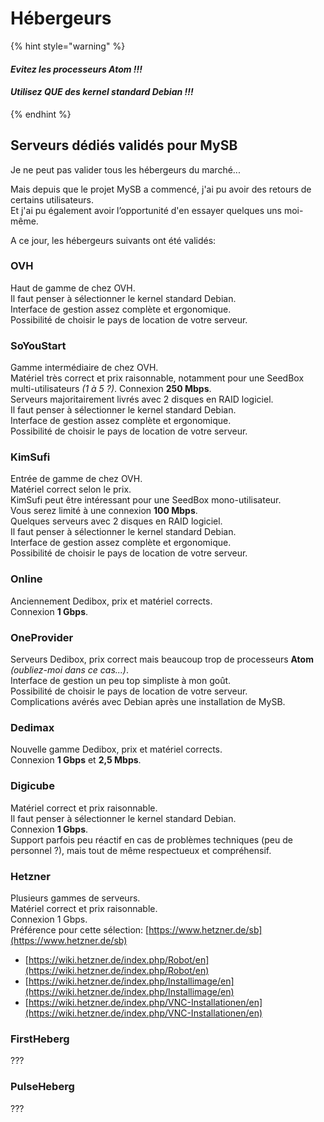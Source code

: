 # Hébergeurs

{% hint style="warning" %}
#### _Evitez les processeurs **Atom** !!!_

#### _Utilisez **QUE** des **kernel standard** Debian !!!_
{% endhint %}

## Serveurs dédiés validés pour MySB

Je ne peut pas valider tous les hébergeurs du marché...

Mais depuis que le projet MySB a commencé, j'ai pu avoir des retours de certains utilisateurs.  
Et j'ai pu également avoir l’opportunité d'en essayer quelques uns moi-même.

A ce jour, les hébergeurs suivants ont été validés:

### OVH

Haut de gamme de chez OVH.  
Il faut penser à sélectionner le kernel standard Debian.  
Interface de gestion assez complète et ergonomique.  
Possibilité de choisir le pays de location de votre serveur.

### SoYouStart

Gamme intermédiaire de chez OVH.  
Matériel très correct et prix raisonnable, notamment pour une SeedBox multi-utilisateurs _\(1 à 5 ?\)_. Connexion **250 Mbps**.  
Serveurs majoritairement livrés avec 2 disques en RAID logiciel.  
Il faut penser à sélectionner le kernel standard Debian.  
Interface de gestion assez complète et ergonomique.  
Possibilité de choisir le pays de location de votre serveur.

### KimSufi

Entrée de gamme de chez OVH.  
Matériel correct selon le prix.  
KimSufi peut être intéressant pour une SeedBox mono-utilisateur.  
Vous serez limité à une connexion **100 Mbps**.  
Quelques serveurs avec 2 disques en RAID logiciel.  
Il faut penser à sélectionner le kernel standard Debian.  
Interface de gestion assez complète et ergonomique.  
Possibilité de choisir le pays de location de votre serveur.

### Online

Anciennement Dedibox, prix et matériel corrects.  
Connexion **1 Gbps**.

### OneProvider

Serveurs Dedibox, prix correct mais beaucoup trop de processeurs **Atom** _\(oubliez-moi dans ce cas...\)_.  
Interface de gestion un peu top simpliste à mon goût.  
Possibilité de choisir le pays de location de votre serveur.  
Complications avérés avec Debian après une installation de MySB.

### Dedimax

Nouvelle gamme Dedibox, prix et matériel corrects.  
Connexion **1 Gbps** et **2,5 Mbps**.

### Digicube

Matériel correct et prix raisonnable.  
Il faut penser à sélectionner le kernel standard Debian.  
Connexion **1 Gbps**.  
Support parfois peu réactif en cas de problèmes techniques \(peu de personnel ?\), mais tout de même respectueux et compréhensif.

### Hetzner

Plusieurs gammes de serveurs.  
Matériel correct et prix raisonnable.  
Connexion 1 Gbps.  
Préférence pour cette sélection: [https://www.hetzner.de/sb](https://www.hetzner.de/sb)

* [https://wiki.hetzner.de/index.php/Robot/en](https://wiki.hetzner.de/index.php/Robot/en)
* [https://wiki.hetzner.de/index.php/Installimage/en](https://wiki.hetzner.de/index.php/Installimage/en)
* [https://wiki.hetzner.de/index.php/VNC-Installationen/en](https://wiki.hetzner.de/index.php/VNC-Installationen/en)

### FirstHeberg

???

### PulseHeberg

???

